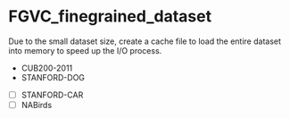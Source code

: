 # FGVC_finegrained_dataset
Due to the small dataset size, create a cache file to load the entire dataset into memory to speed up the I/O process.

- CUB200-2011
- STANFORD-DOG

- [ ] STANFORD-CAR
- [ ] NABirds
